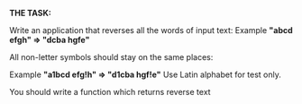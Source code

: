 **THE TASK:**

Write an application that reverses all the words of input text:
Example **"abcd efgh" => "dcba hgfe"**

All non-letter symbols should stay on the same places:

Example **"a1bcd efg!h" => "d1cba hgf!e"** 
Use Latin alphabet for test only.

You should write a function which returns reverse text